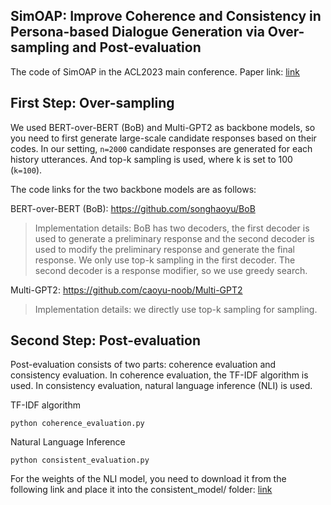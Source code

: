 ## SimOAP: Improve Coherence and Consistency in Persona-based Dialogue Generation via Over-sampling and Post-evaluation ##
The code of SimOAP in the ACL2023 main conference.
Paper link: [link](https://aclanthology.org/2023.acl-long.553/)

## First Step: Over-sampling ##
We used BERT-over-BERT (BoB) and Multi-GPT2 as backbone models, so you need to first generate large-scale candidate responses based on their codes. In our setting, `n=2000` candidate responses are generated for each history utterances.
And top-k sampling is used, where k is set to 100 (`k=100`).

The code links for the two backbone models are as follows:

BERT-over-BERT (BoB): https://github.com/songhaoyu/BoB 

> Implementation details: BoB has two decoders, the first decoder is used to generate a preliminary response and the second decoder is used to modify the preliminary response and generate the final response. We only use top-k sampling in the first decoder. The second decoder is a response modifier, so we use greedy search. 

Multi-GPT2: https://github.com/caoyu-noob/Multi-GPT2

> Implementation details: we directly use top-k sampling for sampling. 

## Second Step: Post-evaluation ##
Post-evaluation consists of two parts: coherence evaluation and consistency evaluation. In coherence evaluation, the TF-IDF algorithm is used. In consistency evaluation, natural language inference (NLI) is used.

TF-IDF algorithm

    python coherence_evaluation.py

Natural Language Inference
    
    python consistent_evaluation.py

For the weights of the NLI model, you need to download it from the following link and place it into the consistent_model/ folder: [link](https://drive.google.com/file/d/1MX-V1mdGwfZ4Rqhjo87XEZtN2Snzw9M_/view?usp=drive_link)
